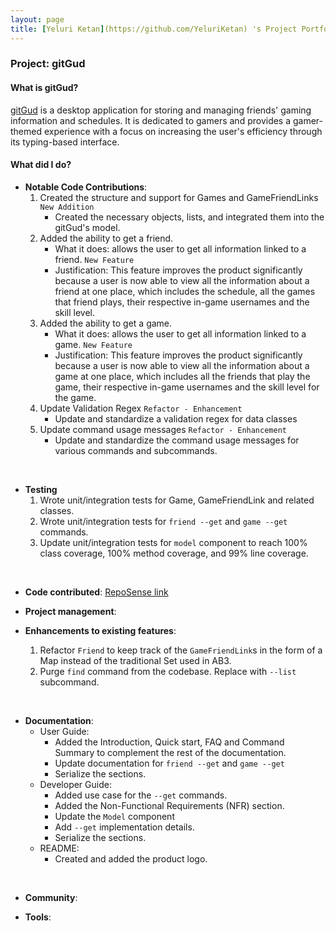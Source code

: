 ```yaml
---
layout: page
title: [Yeluri Ketan](https://github.com/YeluriKetan) 's Project Portfolio Page
---
```


### Project: gitGud

#### What is gitGud?

[gitGud](https://ay2122s1-cs2103t-w13-4.github.io/tp/) is a desktop application for storing and managing friends' gaming
information and schedules. It is dedicated to gamers and provides a gamer-themed experience with a focus on increasing
the user's efficiency through its typing-based interface.

#### What did I do?

* **Notable Code Contributions**:
    1. Created the structure and support for Games and GameFriendLinks `New Addition`
       - Created the necessary objects, lists, and integrated them into the gitGud's model.
    2. Added the ability to get a friend.
       - What it does: allows the user to get all information linked to a friend. `New Feature`
       - Justification: This feature improves the product significantly because a user is now able to view all the information
       about a friend at one place, which includes the schedule, all the games that friend plays, their respective in-game
       usernames and the skill level.
    3. Added the ability to get a game.
       - What it does: allows the user to get all information linked to a game. `New Feature`
       - Justification: This feature improves the product significantly because a user is now able to view all the information
       about a game at one place, which includes all the friends that play the game, their respective in-game usernames
       and the skill level for the game.
    4. Update Validation Regex `Refactor - Enhancement`
       - Update and standardize a validation regex for data classes
    5. Update command usage messages `Refactor - Enhancement`
       - Update and standardize the command usage messages for various commands and subcommands.
<br>

* **Testing**
    1. Wrote unit/integration tests for Game, GameFriendLink and related classes.
    2. Wrote unit/integration tests for `friend --get` and `game --get` commands.
    3. Update unit/integration tests for `model` component to reach 100% class coverage, 100% method coverage, and 99% line coverage.
<br>

* **Code contributed**: [RepoSense link](https://nus-cs2103-ay2122s1.github.io/tp-dashboard/?search=YeluriKetan&sort=groupTitle&sortWithin=title&timeframe=commit&mergegroup=&groupSelect=groupByRepos&breakdown=true&checkedFileTypes=docs~functional-code~test-code~other&since=2021-09-17&tabOpen=true&tabType=authorship&zFR=false&tabAuthor=YeluriKetan&tabRepo=AY2122S1-CS2103T-W13-4%2Ftp%5Bmaster%5D&authorshipIsMergeGroup=false&authorshipFileTypes=&authorshipIsBinaryFileTypeChecked=false)

* **Project management**:

* **Enhancements to existing features**:
    1. Refactor `Friend` to keep track of the `GameFriendLink`s in the form of a Map instead of the traditional Set used in AB3.
    2. Purge `find` command from the codebase. Replace with `--list` subcommand.
<br>

* **Documentation**:
    * User Guide:
        * Added the Introduction, Quick start, FAQ and Command Summary to complement the rest of the documentation.
        * Update documentation for `friend --get` and `game --get`
        * Serialize the sections.
    * Developer Guide:
        * Added use case for the `--get` commands.
        * Added the Non-Functional Requirements (NFR) section.
        * Update the `Model` component
        * Add `--get` implementation details.
        * Serialize the sections.
    * README:
        * Created and added the product logo.
<br>

* **Community**:

* **Tools**:
